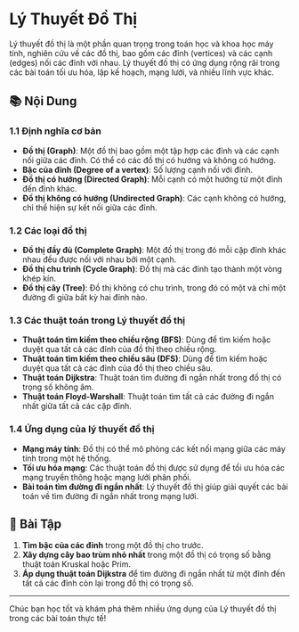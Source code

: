 # Lý Thuyết Đồ Thị

Lý thuyết đồ thị là một phần quan trọng trong toán học và khoa học máy tính, nghiên cứu về các đồ thị, bao gồm các đỉnh (vertices) và các cạnh (edges) nối các đỉnh với nhau. Lý thuyết đồ thị có ứng dụng rộng rãi trong các bài toán tối ưu hóa, lập kế hoạch, mạng lưới, và nhiều lĩnh vực khác.

## 📚 Nội Dung

### 1.1 **Định nghĩa cơ bản**
- **Đồ thị (Graph)**: Một đồ thị bao gồm một tập hợp các đỉnh và các cạnh nối giữa các đỉnh. Có thể có các đồ thị có hướng và không có hướng.
- **Bậc của đỉnh (Degree of a vertex)**: Số lượng cạnh nối với đỉnh.
- **Đồ thị có hướng (Directed Graph)**: Mỗi cạnh có một hướng từ một đỉnh đến đỉnh khác.
- **Đồ thị không có hướng (Undirected Graph)**: Các cạnh không có hướng, chỉ thể hiện sự kết nối giữa các đỉnh.

### 1.2 **Các loại đồ thị**
- **Đồ thị đầy đủ (Complete Graph)**: Một đồ thị trong đó mỗi cặp đỉnh khác nhau đều được nối với nhau bởi một cạnh.
- **Đồ thị chu trình (Cycle Graph)**: Đồ thị mà các đỉnh tạo thành một vòng khép kín.
- **Đồ thị cây (Tree)**: Đồ thị không có chu trình, trong đó có một và chỉ một đường đi giữa bất kỳ hai đỉnh nào.

### 1.3 **Các thuật toán trong Lý thuyết đồ thị**
- **Thuật toán tìm kiếm theo chiều rộng (BFS)**: Dùng để tìm kiếm hoặc duyệt qua tất cả các đỉnh của đồ thị theo chiều rộng.
- **Thuật toán tìm kiếm theo chiều sâu (DFS)**: Dùng để tìm kiếm hoặc duyệt qua tất cả các đỉnh của đồ thị theo chiều sâu.
- **Thuật toán Dijkstra**: Thuật toán tìm đường đi ngắn nhất trong đồ thị có trọng số không âm.
- **Thuật toán Floyd-Warshall**: Thuật toán tìm tất cả các đường đi ngắn nhất giữa tất cả các cặp đỉnh.

### 1.4 **Ứng dụng của lý thuyết đồ thị**
- **Mạng máy tính**: Đồ thị có thể mô phỏng các kết nối mạng giữa các máy tính trong một hệ thống.
- **Tối ưu hóa mạng**: Các thuật toán đồ thị được sử dụng để tối ưu hóa các mạng truyền thông hoặc mạng lưới phân phối.
- **Bài toán tìm đường đi ngắn nhất**: Lý thuyết đồ thị giúp giải quyết các bài toán về tìm đường đi ngắn nhất trong mạng lưới.

## 🧪 Bài Tập

1. **Tìm bậc của các đỉnh** trong một đồ thị cho trước.
2. **Xây dựng cây bao trùm nhỏ nhất** trong một đồ thị có trọng số bằng thuật toán Kruskal hoặc Prim.
3. **Áp dụng thuật toán Dijkstra** để tìm đường đi ngắn nhất từ một đỉnh đến tất cả các đỉnh còn lại trong đồ thị có trọng số.

---

Chúc bạn học tốt và khám phá thêm nhiều ứng dụng của Lý thuyết đồ thị trong các bài toán thực tế!
